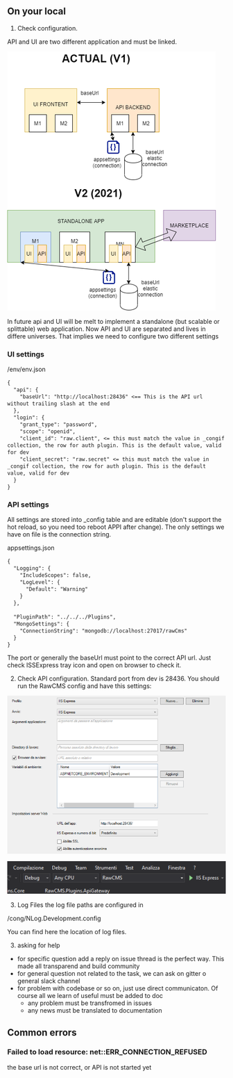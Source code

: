 
## On your local

1. Check configuration.

API and UI are two different application and must be linked.

![](https://github.com/arduosoft/RawCMS/blob/master/asset/docimages/architecture.png?raw=true)

In future api and UI will be melt to implement a standalone (but scalable or splittable) web application. 
Now API and UI are separated and lives in differe universes. That implies we need to configure two different settings


### UI settings



/env/env.json
```
{
  "api": {
    "baseUrl": "http://localhost:28436" <== This is the API url without trailing slash at the end
  },
  "login": {
    "grant_type": "password",
    "scope": "openid",
    "client_id": "raw.client", <= this must match the value in _congif collection, the row for auth plugin. This is the default value, valid for dev
    "client_secret": "raw.secret" <= this must match the value in _congif collection, the row for auth plugin. This is the default value, valid for dev
  }
}

```

### API settings
All settings are stored into _config table and are editable (don't support the hot reload, so you need too reboot APPI after change).
The only settings we have on file is the connection string.

appsettings.json
```
{
  "Logging": {
    "IncludeScopes": false,
    "LogLevel": {
      "Default": "Warning"
    }
  },

  "PluginPath": "../../../Plugins",
  "MongoSettings": {
    "ConnectionString": "mongodb://localhost:27017/rawCms"
  }
}
```

The port or generally the baseUrl must point to the correct API url. Just check ISSExpress tray icon and open on browser to check it.


2. Check API configuration.
Standard port from dev is 28436. You should run the RawCMS config and have this settings:

![](https://github.com/arduosoft/RawCMS/blob/master/asset/docimages/projectsettings.png?raw=true)

![](https://github.com/arduosoft/RawCMS/blob/master/asset/docimages/runsettings.png?raw=true)

3. Log Files
the log file paths are configured in 

/cong/NLog.Development.config

You can find here the location of log files.

3. asking for help

- for specific question add a reply on issue thread is the perfect way. This made all transparend and build community
- for general question not related to the task, we can ask on gitter o general slack channel
- for problem with codebase or so on, just use direct communicaton. Of course all we learn of useful must be added to doc
    - any problem must be transfromed in issues
    - any news must be translated to documentation

## Common errors

### Failed to load resource: net::ERR_CONNECTION_REFUSED
the base url is not correct, or API is not started yet
